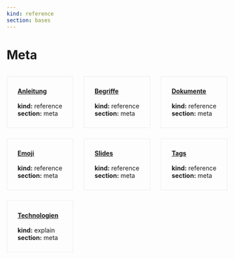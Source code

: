 ```yaml
---
kind: reference
section: bases
---
```


# Meta

<div style="display: grid; grid-template-columns: repeat(3, 1fr); gap: 1.5rem; margin: 2rem 0;">
  <div style="border: 1px solid #eaecef; padding: 1.5rem;">
    <strong><a href="Anleitung.html">Anleitung</a></strong><br/><br/>
    <strong>kind:</strong> reference<br/>
    <strong>section:</strong> meta<br/>
  </div>
  <div style="border: 1px solid #eaecef; padding: 1.5rem;">
    <strong><a href="Begriffe.html">Begriffe</a></strong><br/><br/>
    <strong>kind:</strong> reference<br/>
    <strong>section:</strong> meta<br/>
  </div>
  <div style="border: 1px solid #eaecef; padding: 1.5rem;">
    <strong><a href="Dokumente.html">Dokumente</a></strong><br/><br/>
    <strong>kind:</strong> reference<br/>
    <strong>section:</strong> meta<br/>
  </div>
  <div style="border: 1px solid #eaecef; padding: 1.5rem;">
    <strong><a href="Emoji.html">Emoji</a></strong><br/><br/>
    <strong>kind:</strong> reference<br/>
    <strong>section:</strong> meta<br/>
  </div>
  <div style="border: 1px solid #eaecef; padding: 1.5rem;">
    <strong><a href="Slides.html">Slides</a></strong><br/><br/>
    <strong>kind:</strong> reference<br/>
    <strong>section:</strong> meta<br/>
  </div>
  <div style="border: 1px solid #eaecef; padding: 1.5rem;">
    <strong><a href="Tags.html">Tags</a></strong><br/><br/>
    <strong>kind:</strong> reference<br/>
    <strong>section:</strong> meta<br/>
  </div>
  <div style="border: 1px solid #eaecef; padding: 1.5rem;">
    <strong><a href="Technologien.html">Technologien</a></strong><br/><br/>
    <strong>kind:</strong> explain<br/>
    <strong>section:</strong> meta<br/>
  </div>
</div>

